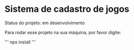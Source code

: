 <h1> Sistema de cadastro de jogos </h1>

Status do projeto: em desenvolvimento

Para rodar esse projeto na sua máquina, por favor digite:

'''
nps install
'''
